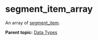 # segment_item_array

An array of [segment_item](r_segment_item.md#).

**Parent topic:** [Data Types](../data_types/c_datatypes.md)

